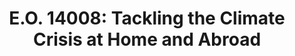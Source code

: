 ---
highlight: "false" 
title: "E.O. 14008: Tackling the Climate Crisis at Home and Abroad"
description: "Climate Crisis: Tackling the Climate Crisis at Home and Abroad: The US and the world face a profound climate crisis. We have a narrow moment to pursue action at home and abroad in order to avoid the most catastrophic impacts of that crisis and to seize the opportunity that tackling climate change presents. Domestic action must go hand in hand with United States international leadership, aimed at significantly enhancing global action. Together, we must listen to science and meet the moment.
"
url-link: "https://www.federalregister.gov/documents/2021/02/01/2021-02177/tackling-the-climate-crisis-at-home-and-abroad"
type: "HTML"
gov-only: "false"
is-external: "true"
publication-date: "February 01, 2021"
reading-time: "5"
resource-type: "guidance"
filter: "p-filter"
audience: "program-operations"
branded-offerings: "acquisition-policy-it-category"
---